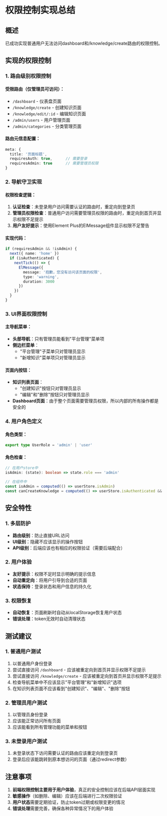 # 权限控制实现总结

## 概述
已成功实现普通用户无法访问dashboard和/knowledge/create路由的权限控制。

## 实现的权限控制

### 1. 路由级别权限控制

#### 受限路由（仅管理员可访问）：
- `/dashboard` - 仪表盘页面
- `/knowledge/create` - 创建知识页面
- `/knowledge/edit/:id` - 编辑知识页面
- `/admin/users` - 用户管理页面
- `/admin/categories` - 分类管理页面

#### 路由元信息配置：
```typescript
meta: { 
  title: '页面标题', 
  requiresAuth: true,      // 需要登录
  requiresAdmin: true      // 需要管理员权限
}
```

### 2. 导航守卫实现

#### 权限检查逻辑：
1. **认证检查**：未登录用户访问需要认证的路由时，重定向到登录页
2. **管理员权限检查**：普通用户访问需要管理员权限的路由时，重定向到首页并显示权限不足提示
3. **用户友好提示**：使用Element Plus的ElMessage组件显示权限不足警告

#### 实现代码：
```typescript
if (requiresAdmin && !isAdmin) {
  next({ name: 'home' })
  if (isAuthenticated) {
    nextTick(() => {
      ElMessage({
        message: '抱歉，您没有访问该页面的权限',
        type: 'warning',
        duration: 3000
      })
    })
  }
}
```

### 3. UI界面权限控制

#### 主导航菜单：
- **头部导航**：只有管理员能看到"平台管理"菜单项
- **侧边栏菜单**：
  - "平台管理"子菜单只对管理员显示
  - "新增知识"菜单项只对管理员显示

#### 页面内按钮：
- **知识列表页面**：
  - "创建知识"按钮只对管理员显示
  - "编辑"和"删除"按钮只对管理员显示
- **Dashboard页面**：由于整个页面需要管理员权限，所以内部的所有操作都是安全的

### 4. 用户角色定义

#### 角色类型：
```typescript
export type UserRole = 'admin' | 'user'
```

#### 角色检查：
```typescript
// 在用户store中
isAdmin: (state): boolean => state.role === 'admin'

// 在组件中
const isAdmin = computed(() => userStore.isAdmin)
const canCreateKnowledge = computed(() => userStore.isAuthenticated && isAdmin.value)
```

## 安全特性

### 1. 多层防护
- **路由级别**：防止直接URL访问
- **UI级别**：隐藏不应该显示的操作按钮
- **API级别**：后端应该也有相应的权限验证（需要后端配合）

### 2. 用户体验
- **友好提示**：权限不足时显示明确的提示信息
- **自动重定向**：将用户引导到合适的页面
- **状态保持**：登录状态和用户信息的持久化

### 3. 权限恢复
- **自动恢复**：页面刷新时自动从localStorage恢复用户状态
- **错误处理**：token无效时自动清理状态

## 测试建议

### 1. 普通用户测试
1. 以普通用户身份登录
2. 尝试直接访问 `/dashboard` - 应该被重定向到首页并显示权限不足提示
3. 尝试直接访问 `/knowledge/create` - 应该被重定向到首页并显示权限不足提示
4. 检查导航菜单中不应该显示"平台管理"和"新增知识"选项
5. 在知识列表页面不应该看到"创建知识"、"编辑"、"删除"按钮

### 2. 管理员用户测试
1. 以管理员身份登录
2. 应该能正常访问所有页面
3. 应该能看到所有管理功能的菜单和按钮

### 3. 未登录用户测试
1. 未登录状态下访问需要认证的路由应该重定向到登录页
2. 登录后应该能跳转到原本想访问的页面（通过redirect参数）

## 注意事项

1. **前端权限控制主要用于用户体验**，真正的安全控制应该在后端API层面实现
2. **敏感操作**（如删除、编辑）应该在后端进行二次权限验证
3. **用户状态**需要定期验证，防止token过期或权限变更的情况
4. **错误处理**需要完善，确保各种异常情况下的用户体验 